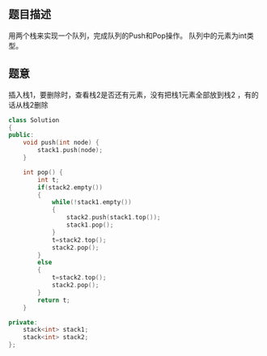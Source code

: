 ## 题目描述

用两个栈来实现一个队列，完成队列的Push和Pop操作。 队列中的元素为int类型。

## 题意

插入栈1，要删除时，查看栈2是否还有元素，没有把栈1元素全部放到栈2 ，有的话从栈2删除

```c++
class Solution
{
public:
    void push(int node) {
        stack1.push(node);
    }

    int pop() {
        int t;
        if(stack2.empty())
        {
            while(!stack1.empty())
            {
                stack2.push(stack1.top());
                stack1.pop();
            }
            t=stack2.top();
            stack2.pop();
        }
        else
        {
            t=stack2.top();
            stack2.pop();
        }
        return t;
    }

private:
    stack<int> stack1;
    stack<int> stack2;
};
```